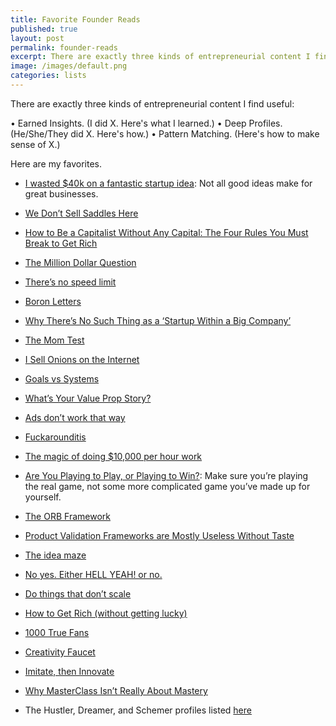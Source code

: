 ```yaml
---
title: Favorite Founder Reads
published: true
layout: post
permalink: founder-reads
excerpt: There are exactly three kinds of entrepreneurial content I find useful
image: /images/default.png
categories: lists
---
```


There are exactly three kinds of entrepreneurial content I find useful:

• Earned Insights. (I did X. Here's what I learned.)
• Deep Profiles. (He/She/They did X. Here's how.)
• Pattern Matching. (Here's how to make sense of X.)

Here are my favorites.


* [I wasted $40k on a fantastic startup idea](https://blog.tjcx.me/p/40k-fantastic-startup-idea?s=r): Not all good ideas make for great businesses. 
* [We Don’t Sell Saddles Here](https://medium.com/@stewart/we-dont-sell-saddles-here-4c59524d650d)
* [How to Be a Capitalist Without Any Capital: The Four Rules You Must Break to Get Rich](https://www.goodreads.com/en/book/show/40405443-how-to-be-a-capitalist-without-any-capital)
* [The Million Dollar Question](http://sebastianmarshall.com/the-million-dollar-question)
* [There’s no speed limit](https://sive.rs/kimo)
* [Boron Letters](https://morgancrozier.com/boron-letters/)
* [Why There’s No Such Thing as a ‘Startup Within a Big Company’](https://hunterwalk.com/2021/03/06/why-theres-no-such-thing-as-a-startup-within-a-big-company/)
* [The Mom Test](http://momtestbook.com/)
* [I Sell Onions on the Internet](https://www.deepsouthventures.com/i-sell-onions-on-the-internet/)

* [Goals vs Systems](https://web.archive.org/web/20210331205241/https://www.scottadamssays.com/2013/11/18/goals-vs-systems/)
* [What’s Your Value Prop Story?](https://medium.com/bloated-mvp/how-to-sanity-check-your-startup-idea-dbb3ad4c9888)
* [Ads don’t work that way](https://meltingasphalt.com/ads-dont-work-that-way/)
* [Fuckarounditis](https://leangains.com/fuckarounditis/)
* [The magic of doing $10,000 per hour work](https://radreads.co/10k-work/)
* [Are You Playing to Play, or Playing to Win?](https://commoncog.com/blog/playing-to-play-playing-to-win/): Make sure you’re playing the real game, not some more complicated game you’ve made up for yourself.
* [The ORB Framework](https://www.swipefiles.com/articles/orb)
* [Product Validation Frameworks are Mostly Useless Without Taste](https://commoncog.com/blog/product-validation-taste/)
* [The idea maze](https://cdixon.org/2013/08/04/the-idea-maze)
* [No yes. Either HELL YEAH! or no.](https://sive.rs/hellyeah)
* [Do things that don’t scale](http://www.paulgraham.com/ds.html)
* [How to Get Rich (without getting lucky)](https://twitter.com/naval/status/1002103360646823936)
* [1000 True Fans](https://kk.org/thetechnium/1000-true-fans/)
* [Creativity Faucet](https://www.julian.com/blog/creativity-faucet)
* [Imitate, then Innovate](https://perell.com/essay/imitate-then-innovate/)

* [Why MasterClass Isn’t Really About Mastery](https://every.to/napkin-math/why-masterclass-isnt-really-about-610214)
* The Hustler, Dreamer, and Schemer profiles listed [here](/hustlers-dreamers-and-schemers)
